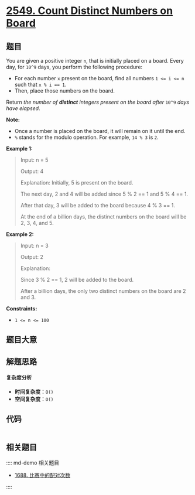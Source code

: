 # [2549. Count Distinct Numbers on Board](https://leetcode.com/problems/count-distinct-numbers-on-board/)

## 题目

You are given a positive integer `n`, that is initially placed on a board.
Every day, for `10^9` days, you perform the following procedure:

- For each number `x` present on the board, find all numbers `1 <= i <= n` such that `x % i == 1`.
- Then, place those numbers on the board.

Return _the number of **distinct** integers present on the board after_ `10^9`
_days have elapsed_.

**Note:**

- Once a number is placed on the board, it will remain on it until the end.
- `%` stands for the modulo operation. For example, `14 % 3` is `2`.

**Example 1:**

> Input: n = 5
>
> Output: 4
>
> Explanation: Initially, 5 is present on the board.
>
> The next day, 2 and 4 will be added since 5 % 2 == 1 and 5 % 4 == 1.
>
> After that day, 3 will be added to the board because 4 % 3 == 1.
>
> At the end of a billion days, the distinct numbers on the board will be 2, 3, 4, and 5.

**Example 2:**

> Input: n = 3
>
> Output: 2
>
> Explanation:
>
> Since 3 % 2 == 1, 2 will be added to the board.
>
> After a billion days, the only two distinct numbers on the board are 2 and 3.

**Constraints:**

- `1 <= n <= 100`

## 题目大意

## 解题思路

#### 复杂度分析

- **时间复杂度**：`O()`
- **空间复杂度**：`O()`

## 代码

```javascript

```

## 相关题目

:::: md-demo 相关题目

- [1688. 比赛中的配对次数](https://leetcode.com/problems/count-of-matches-in-tournament)

::::
